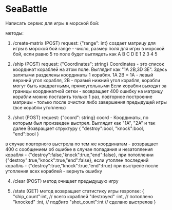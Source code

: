# SeaBattle

Написать сервис для игры в морской бой:

методы: 

1) /create-matrix (POST)
request: {"range": int} 
создает матрицу для игры в морской бой
range - число, размер поля для игры в морской бой,  если равно 5 то поле будет выглядеть как 
 A B C D E
1
2
3
4
5

2) /ship (POST) 
request: {"Coordinates": string}
Coordinates - это список координат кораблей на этом поле. Выглядит как "1A 2B,3D 3E". Здесь запятыми разделены координаты 1 корабля. 1A 2B = 1A - левый верхний угол корабля, 2B - правый нижний угол корабля, корабли могут быть квадратными, прямоугольными
Если корабли выходят за границы координатной сетки - возвращает 400 ошибку
на матрицу корабли можно поставить только 1 раз, повторное построение матрицы - только после очистки либо завершения предыдущей игры (все корабли утоплены)

3) /shot (POST)
request: {"сoord": string}
сoord - Координаты, по которым был произведен выстрел. Выглядит как "1A", "2A" и так далее
Возвращает структуру
{
	"destroy":bool,
	"knock":bool,
	"end":bool
}

в случае повторного выстрела по тем же координатам - возвращает 400 с сообщением об ошибке
в случае попадания и незатопления корабля - {"destroy":false,"knock":true,"end":false}, при потоплении {"destroy":true,"knock":true,"end":false},
если утоплен последний корабль - {"destroy":true,"knock":true,"end":true}
при выстреле после утопления всех кораблей - вернуть ошибку

4) /clear (POST)
метод очищает предыдущую игру

5) /state (GET)
метод возвращает статистику игры
response:
{
	"ship_count":int, // всего кораблей
	"destroyed" :int, // потоплено
	"knocked"   :int, // подбито
	"shot_count":int  // сделано выстрелов
}
